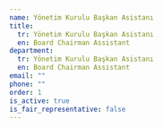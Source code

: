 ```yaml
---
name: Yönetim Kurulu Başkan Asistanı
title:
  tr: Yönetim Kurulu Başkan Asistanı
  en: Board Chairman Assistant
department:
  tr: Yönetim Kurulu Başkan Asistanı
  en: Board Chairman Assistant
email: ""
phone: ""
order: 1
is_active: true
is_fair_representative: false
---
```

